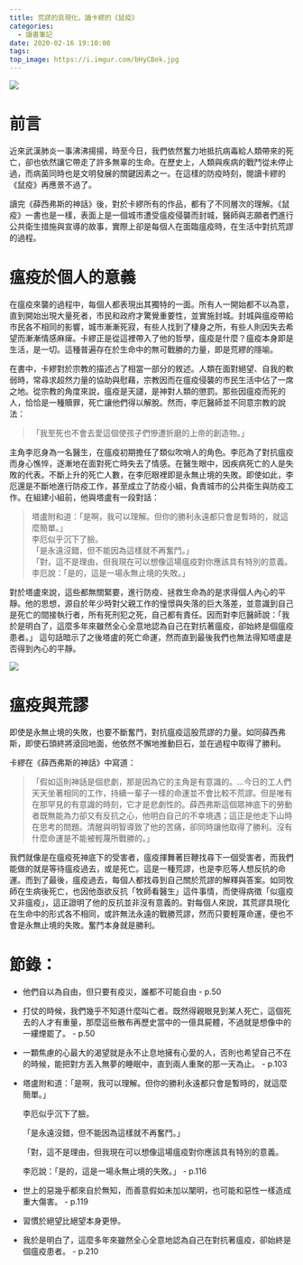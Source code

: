 ```yaml
---
title: 荒謬的具現化，讀卡繆的《鼠疫》
categories:
  - 讀書筆記
date: 2020-02-16 19:10:00
tags:
top_image: https://i.imgur.com/bHyCBek.jpg
---
```


![](https://i.imgur.com/bHyCBek.jpg)
# 前言
近來武漢肺炎一事沸沸揚揚，時至今日，我們依然奮力地抵抗病毒給人類帶來的死亡，卻也依然讓它帶走了許多無辜的生命。在歷史上，人類與疾病的戰鬥從未停止過，而病菌同時也是文明發展的關鍵因素之一。在這樣的防疫時刻，閱讀卡繆的《鼠疫》再應景不過了。

讀完《薛西弗斯的神話》後，對於卡繆所有的作品，都有了不同層次的理解。《鼠疫》一書也是一樣，表面上是一個城市遭受瘟疫侵襲而封城，醫師與志願者們進行公共衛生措施與宣導的故事，實際上卻是每個人在面臨瘟疫時，在生活中對抗荒謬的過程。

# 瘟疫於個人的意義
在瘟疫來襲的過程中，每個人都表現出其獨特的一面。所有人一開始都不以為意，直到開始出現大量死者，市民和政府才驚覺重要性，並實施封城。封城與瘟疫帶給市民各不相同的影響，城市漸漸死寂，有些人找到了棲身之所，有些人則因失去希望而漸漸情感麻痺。卡繆正是從這裡帶入了他的哲學，瘟疫是什麼？瘟疫本身即是生活，是一切。這種普遍存在於生命中的無可戰勝的力量，即是荒繆的隱喻。

在書中，卡繆對於宗教的描述占了相當一部分的敘述。人類在面對絕望、自我的軟弱時，常尋求超然力量的協助與慰藉，宗教因而在瘟疫侵襲的市民生活中佔了一席之地。從宗教的角度來說，瘟疫是天譴，是神對人類的懲罰。那些因瘟疫而死的人，恰恰是一種贖罪，死亡讓他們得以解脫。然而，李厄醫師並不同意宗教的說法：
>「我至死也不會去愛這個使孩子們慘遭折磨的上帝的創造物。」

主角李厄身為一名醫生，在瘟疫初期擔任了類似吹哨人的角色。李厄為了對抗瘟疫而身心憔悴，逐漸地在面對死亡時失去了情感。在醫生眼中，因疾病死亡的人是失敗的代表。不斷上升的死亡人數，在李厄眼裡即是永無止境的失敗。即使如此，李厄還是不斷地進行防疫工作，甚至成立了防疫小組，負責城市的公共衛生與防疫工作。在組建小組前，他與塔盧有一段對話：
> 塔盧附和道：「是啊，我可以理解。但你的勝利永遠都只會是暫時的，就這麼簡單。」\
> 李厄似乎沉下了臉。\
> 「是永遠沒錯，但不能因為這樣就不再奮鬥。」\
> 「對，這不是理由，但我現在可以想像這場瘟疫對你應該具有特別的意義。\
> 李厄說：「是的，這是一場永無止境的失敗。」

對於塔盧來說，這些都無關緊要，進行防疫、拯救生命為的是求得個人內心的平靜。他的思想，源自於年少時對父親工作的憧憬與失落的巨大落差，並意識到自己是死亡的間接執行者，所有死刑犯之死，自己都有責任。因而對李厄醫師說：「我於是明白了，這麼多年來雖然全心全意地認為自己在對抗著瘟疫，卻始終是個瘟疫患者。」
這句話暗示了之後塔盧的死亡命運，然而直到最後我們也無法得知塔盧是否得到內心的平靜。

![](https://i.imgur.com/Or1uaR1.jpg)

# 瘟疫與荒謬
即使是永無止境的失敗，也要不斷奮鬥，對抗瘟疫這股荒謬的力量。如同薛西弗斯，即使石頭終將滾回地面，他依然不懈地推動巨石，並在過程中取得了勝利。

卡繆在《薛西弗斯的神話》中寫道：

> 「假如這則神話是個悲劇，那是因為它的主角是有意識的。…今日的工人們天天坐著相同的工作，持續一輩子一樣的命運並不會比較不荒謬。但是唯有在那罕見的有意識的時刻，它才是悲劇性的。薛西弗斯這個眾神底下的勞動者既無能為力卻又有反抗之心，他明白自己的不幸境遇；這正是他走下山時在思考的問題。清醒與明智導致了他的苦痛，卻同時讓他取得了勝利。沒有什麼命運是不能被輕蔑所戰勝的。」 

我們就像是在瘟疫死神底下的受害者，瘟疫揮舞著巨鞭找尋下一個受害者，而我們能做的就是等待瘟疫過去，或是死亡。這是一種荒謬，也是李厄等人想反抗的命運。而到了最後，瘟疫過去，每個人都找尋到自己關於荒謬的解釋與答案。如同牧師在生病後死亡，也因他亟欲反抗「牧師看醫生」這件事情，而使得病徵「似瘟疫又非瘟疫」，這正證明了他的反抗並非沒有意義的。對每個人來說，其荒謬具現化在生命中的形式各不相同，或許無法永遠的戰勝荒謬，然而只要輕蔑命運，便也不會是永無止境的失敗。奮鬥本身就是勝利。


# 節錄：

- 他們自以為自由，但只要有疫災，誰都不可能自由 - p.50
- 打仗的時候，我們幾乎不知道什麼叫亡者。既然得親眼見到某人死亡，這個死去的人才有重量，那麼這些散布再歷史當中的一億具屍體，不過就是想像中的一縷煙罷了。 - p.50
- 一顆焦慮的心最大的渴望就是永不止息地擁有心愛的人，否則也希望自己不在的時候，能把對方丟入無夢的睡眠中，直到兩人重聚的那一天為止。 - p.103
- 塔盧附和道：「是啊，我可以理解。但你的勝利永遠都只會是暫時的，就這麼簡單。」

    李厄似乎沉下了臉。

    「是永遠沒錯，但不能因為這樣就不再奮鬥。」

    「對，這不是理由，但我現在可以想像這場瘟疫對你應該具有特別的意義。

    李厄說：「是的，這是一場永無止境的失敗。」 - p.116

- 世上的惡幾乎都來自於無知，而善意假如未加以闡明，也可能和惡性一樣造成重大傷害。 - p.119
- 習慣於絕望比絕望本身更慘。
- 我於是明白了，這麼多年來雖然全心全意地認為自己在對抗著瘟疫，卻始終是個瘟疫患者。 - p.210